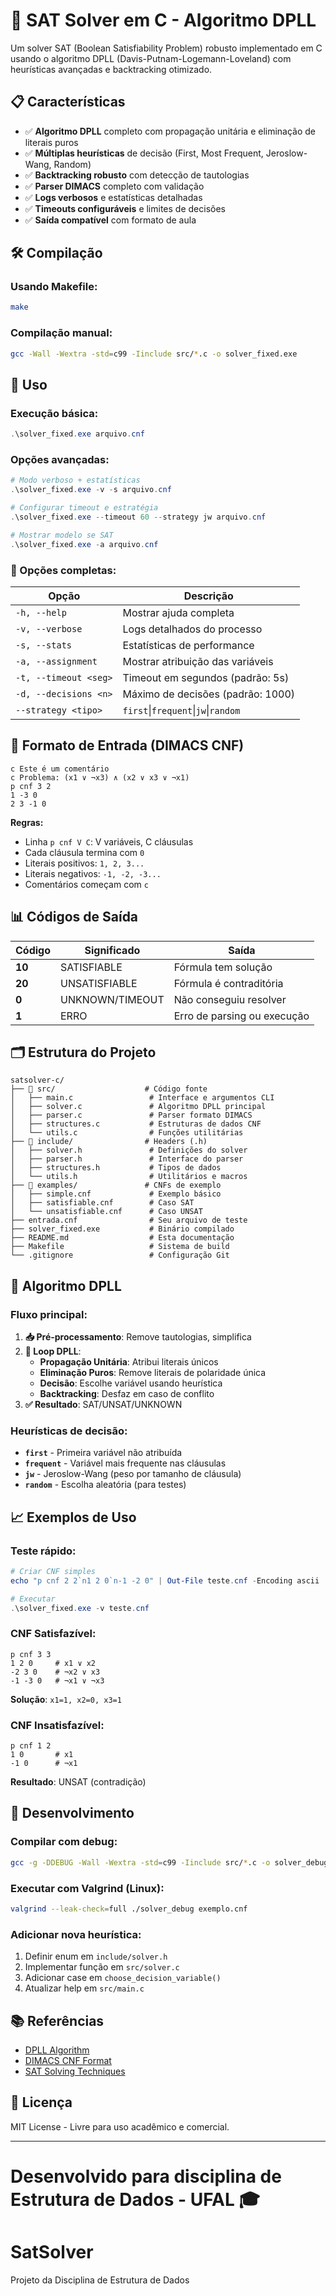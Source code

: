 # 🧠 SAT Solver em C - Algoritmo DPLL

Um solver SAT (Boolean Satisfiability Problem) robusto implementado em C usando o algoritmo DPLL (Davis-Putnam-Logemann-Loveland) com heurísticas avançadas e backtracking otimizado.

## 📋 Características

- ✅ **Algoritmo DPLL** completo com propagação unitária e eliminação de literais puros
- ✅ **Múltiplas heurísticas** de decisão (First, Most Frequent, Jeroslow-Wang, Random)
- ✅ **Backtracking robusto** com detecção de tautologias
- ✅ **Parser DIMACS** completo com validação
- ✅ **Logs verbosos** e estatísticas detalhadas
- ✅ **Timeouts configuráveis** e limites de decisões
- ✅ **Saída compatível** com formato de aula

## 🛠️ Compilação

### Usando Makefile:
```bash
make
```

### Compilação manual:
```bash
gcc -Wall -Wextra -std=c99 -Iinclude src/*.c -o solver_fixed.exe
```

## 🚀 Uso

### Execução básica:
```powershell
.\solver_fixed.exe arquivo.cnf
```

### Opções avançadas:
```powershell
# Modo verboso + estatísticas
.\solver_fixed.exe -v -s arquivo.cnf

# Configurar timeout e estratégia
.\solver_fixed.exe --timeout 60 --strategy jw arquivo.cnf

# Mostrar modelo se SAT
.\solver_fixed.exe -a arquivo.cnf
```

### 📖 Opções completas:
| Opção | Descrição |
|-------|-----------|
| `-h, --help` | Mostrar ajuda completa |
| `-v, --verbose` | Logs detalhados do processo |
| `-s, --stats` | Estatísticas de performance |
| `-a, --assignment` | Mostrar atribuição das variáveis |
| `-t, --timeout <seg>` | Timeout em segundos (padrão: 5s) |
| `-d, --decisions <n>` | Máximo de decisões (padrão: 1000) |
| `--strategy <tipo>` | `first`\|`frequent`\|`jw`\|`random` |

## 📄 Formato de Entrada (DIMACS CNF)

```
c Este é um comentário
c Problema: (x1 ∨ ¬x3) ∧ (x2 ∨ x3 ∨ ¬x1)
p cnf 3 2
1 -3 0
2 3 -1 0
```

**Regras:**
- Linha `p cnf V C`: V variáveis, C cláusulas
- Cada cláusula termina com `0`
- Literais positivos: `1, 2, 3...`
- Literais negativos: `-1, -2, -3...`
- Comentários começam com `c`

## 📊 Códigos de Saída

| Código | Significado | Saída |
|--------|-------------|-------|
| **10** | SATISFIABLE | Fórmula tem solução |
| **20** | UNSATISFIABLE | Fórmula é contraditória |
| **0** | UNKNOWN/TIMEOUT | Não conseguiu resolver |
| **1** | ERRO | Erro de parsing ou execução |

## 🗂️ Estrutura do Projeto

```
satsolver-c/
├── 📁 src/                    # Código fonte
│   ├── main.c                 # Interface e argumentos CLI
│   ├── solver.c               # Algoritmo DPLL principal  
│   ├── parser.c               # Parser formato DIMACS
│   ├── structures.c           # Estruturas de dados CNF
│   └── utils.c                # Funções utilitárias
├── 📁 include/                # Headers (.h)
│   ├── solver.h               # Definições do solver
│   ├── parser.h               # Interface do parser
│   ├── structures.h           # Tipos de dados
│   └── utils.h                # Utilitários e macros
├── 📁 examples/               # CNFs de exemplo
│   ├── simple.cnf             # Exemplo básico
│   ├── satisfiable.cnf        # Caso SAT
│   └── unsatisfiable.cnf      # Caso UNSAT
├── entrada.cnf                # Seu arquivo de teste
├── solver_fixed.exe           # Binário compilado
├── README.md                  # Esta documentação
├── Makefile                   # Sistema de build
└── .gitignore                 # Configuração Git
```

## 🧮 Algoritmo DPLL

### Fluxo principal:
1. **📥 Pré-processamento**: Remove tautologias, simplifica
2. **🔄 Loop DPLL**:
   - **Propagação Unitária**: Atribui literais únicos
   - **Eliminação Puros**: Remove literais de polaridade única  
   - **Decisão**: Escolhe variável usando heurística
   - **Backtracking**: Desfaz em caso de conflito
3. **✅ Resultado**: SAT/UNSAT/UNKNOWN

### Heurísticas de decisão:
- **`first`** - Primeira variável não atribuída
- **`frequent`** - Variável mais frequente nas cláusulas
- **`jw`** - Jeroslow-Wang (peso por tamanho de cláusula)
- **`random`** - Escolha aleatória (para testes)

## 📈 Exemplos de Uso

### Teste rápido:
```powershell
# Criar CNF simples
echo "p cnf 2 2`n1 2 0`n-1 -2 0" | Out-File teste.cnf -Encoding ascii

# Executar
.\solver_fixed.exe -v teste.cnf
```

### CNF Satisfazível:
```
p cnf 3 3
1 2 0     # x1 ∨ x2  
-2 3 0    # ¬x2 ∨ x3
-1 -3 0   # ¬x1 ∨ ¬x3
```
**Solução**: `x1=1, x2=0, x3=1`

### CNF Insatisfazível:
```  
p cnf 1 2
1 0       # x1
-1 0      # ¬x1
```
**Resultado**: UNSAT (contradição)

## 🔧 Desenvolvimento

### Compilar com debug:
```bash
gcc -g -DDEBUG -Wall -Wextra -std=c99 -Iinclude src/*.c -o solver_debug.exe
```

### Executar com Valgrind (Linux):
```bash
valgrind --leak-check=full ./solver_debug exemplo.cnf
```

### Adicionar nova heurística:
1. Definir enum em `include/solver.h`
2. Implementar função em `src/solver.c`  
3. Adicionar case em `choose_decision_variable()`
4. Atualizar help em `src/main.c`

## 📚 Referências

- [DPLL Algorithm](https://en.wikipedia.org/wiki/DPLL_algorithm)
- [DIMACS CNF Format](http://www.satcompetition.org/2009/format-benchmarks2009.html)
- [SAT Solving Techniques](https://baldur.iti.kit.edu/sat/)

## 📄 Licença

MIT License - Livre para uso acadêmico e comercial.

---

**Desenvolvido para disciplina de Estrutura de Dados - UFAL** 🎓
=======
# SatSolver
Projeto da Disciplina de Estrutura de Dados 

